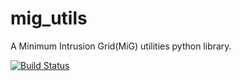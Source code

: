 # mig_utils
A Minimum Intrusion Grid(MiG) utilities python library.

[![Build Status](https://travis-ci.org/rasmunk/nbi_data_access.svg?branch=master)](https://travis-ci.org/rasmunk/nbi_data_access)
